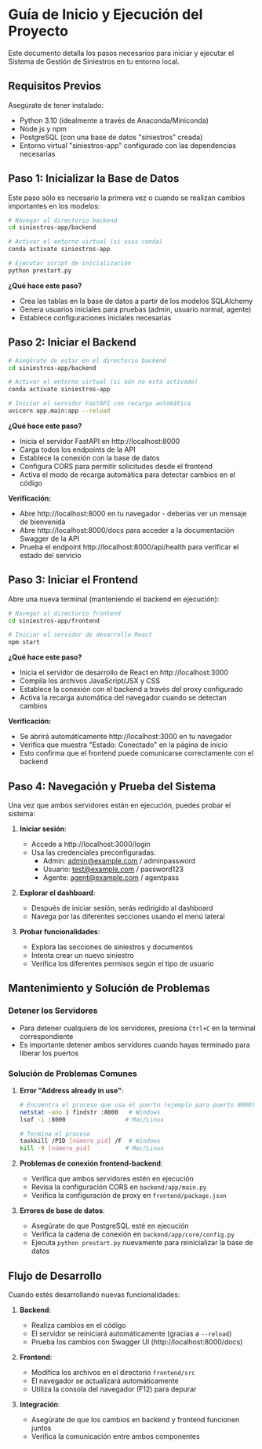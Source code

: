 # Guía de Inicio y Ejecución del Proyecto

Este documento detalla los pasos necesarios para iniciar y ejecutar el Sistema de Gestión de Siniestros en tu entorno local.

## Requisitos Previos

Asegúrate de tener instalado:
- Python 3.10 (idealmente a través de Anaconda/Miniconda)
- Node.js y npm
- PostgreSQL (con una base de datos "siniestros" creada)
- Entorno virtual "siniestros-app" configurado con las dependencias necesarias

## Paso 1: Inicializar la Base de Datos

Este paso sólo es necesario la primera vez o cuando se realizan cambios importantes en los modelos:

```bash
# Navegar al directorio backend
cd siniestros-app/backend

# Activar el entorno virtual (si usas conda)
conda activate siniestros-app

# Ejecutar script de inicialización
python prestart.py
```

**¿Qué hace este paso?**
- Crea las tablas en la base de datos a partir de los modelos SQLAlchemy
- Genera usuarios iniciales para pruebas (admin, usuario normal, agente)
- Establece configuraciones iniciales necesarias

## Paso 2: Iniciar el Backend

```bash
# Asegúrate de estar en el directorio backend
cd siniestros-app/backend

# Activar el entorno virtual (si aún no está activado)
conda activate siniestros-app

# Iniciar el servidor FastAPI con recarga automática
uvicorn app.main:app --reload
```

**¿Qué hace este paso?**
- Inicia el servidor FastAPI en http://localhost:8000
- Carga todos los endpoints de la API
- Establece la conexión con la base de datos
- Configura CORS para permitir solicitudes desde el frontend
- Activa el modo de recarga automática para detectar cambios en el código

**Verificación:**
- Abre http://localhost:8000 en tu navegador - deberías ver un mensaje de bienvenida
- Abre http://localhost:8000/docs para acceder a la documentación Swagger de la API
- Prueba el endpoint http://localhost:8000/api/health para verificar el estado del servicio

## Paso 3: Iniciar el Frontend

Abre una nueva terminal (manteniendo el backend en ejecución):

```bash
# Navegar al directorio frontend
cd siniestros-app/frontend

# Iniciar el servidor de desarrollo React
npm start
```

**¿Qué hace este paso?**
- Inicia el servidor de desarrollo de React en http://localhost:3000
- Compila los archivos JavaScript/JSX y CSS
- Establece la conexión con el backend a través del proxy configurado
- Activa la recarga automática del navegador cuando se detectan cambios

**Verificación:**
- Se abrirá automáticamente http://localhost:3000 en tu navegador
- Verifica que muestra "Estado: Conectado" en la página de inicio
- Esto confirma que el frontend puede comunicarse correctamente con el backend

## Paso 4: Navegación y Prueba del Sistema

Una vez que ambos servidores están en ejecución, puedes probar el sistema:

1. **Iniciar sesión**:
   - Accede a http://localhost:3000/login
   - Usa las credenciales preconfiguradas:
     * Admin: admin@example.com / adminpassword
     * Usuario: test@example.com / password123
     * Agente: agent@example.com / agentpass

2. **Explorar el dashboard**:
   - Después de iniciar sesión, serás redirigido al dashboard
   - Navega por las diferentes secciones usando el menú lateral

3. **Probar funcionalidades**:
   - Explora las secciones de siniestros y documentos
   - Intenta crear un nuevo siniestro
   - Verifica los diferentes permisos según el tipo de usuario

## Mantenimiento y Solución de Problemas

### Detener los Servidores

- Para detener cualquiera de los servidores, presiona `Ctrl+C` en la terminal correspondiente
- Es importante detener ambos servidores cuando hayas terminado para liberar los puertos

### Solución de Problemas Comunes

1. **Error "Address already in use"**:
   ```bash
   # Encuentra el proceso que usa el puerto (ejemplo para puerto 8000)
   netstat -ano | findstr :8000   # Windows
   lsof -i :8000                 # Mac/Linux
   
   # Termina el proceso
   taskkill /PID [número_pid] /F  # Windows
   kill -9 [número_pid]          # Mac/Linux
   ```

2. **Problemas de conexión frontend-backend**:
   - Verifica que ambos servidores estén en ejecución
   - Revisa la configuración CORS en `backend/app/main.py`
   - Verifica la configuración de proxy en `frontend/package.json`

3. **Errores de base de datos**:
   - Asegúrate de que PostgreSQL esté en ejecución
   - Verifica la cadena de conexión en `backend/app/core/config.py`
   - Ejecuta `python prestart.py` nuevamente para reinicializar la base de datos

## Flujo de Desarrollo

Cuando estés desarrollando nuevas funcionalidades:

1. **Backend**:
   - Realiza cambios en el código
   - El servidor se reiniciará automáticamente (gracias a `--reload`)
   - Prueba los cambios con Swagger UI (http://localhost:8000/docs)

2. **Frontend**:
   - Modifica los archivos en el directorio `frontend/src`
   - El navegador se actualizará automáticamente
   - Utiliza la consola del navegador (F12) para depurar

3. **Integración**:
   - Asegúrate de que los cambios en backend y frontend funcionen juntos
   - Verifica la comunicación entre ambos componentes